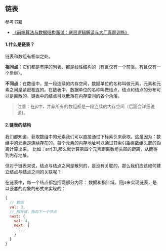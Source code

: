
## 链表

参考书籍
  - [《前端算法与数据结构面试：底层逻辑解读与大厂真题训练》](https://juejin.im/book/5cb42609f265da035f6fcb65/section/5cf5e2805188253a2b01cbcc)

#### 1.什么是链表？
  链表和数组有相似之处。

  **相同点**：它们都是有序的列表、都是线性结构的（有且仅有一个前驱，有且仅有一个后继）。

  **不同点**：在数组中，是一段连续的内存空间，数据单位的名称叫做元素，元素和元素之间是紧密相连的。在链表中，数据单位的名称叫做结点，结点和结点的分布可以是离散的，链表中的结点可以散落在内存空间的各个角落。

> 注意：在js中，并非所有的数组都是一段连续的内存空间（后面会详细说道)。


#### 2.链表的结构
我们都知道，获取数组中的元素我们可以直接通过下标索引来获取。这是因为：数组中的元素是连续存在的，每个元素的内存地址可以通过其索引距离数组头部的距离计算出来。
比如：arr[3],那么就计算第四个元素距离数组头部的距离，从而得到内存地址。

但对于链表来说，结点与结点之间是散列的，是没有关联的，那么我们应该如何建立结点与结点之间的关联呢？

在链表中，每一个结点都包括两部分内容： 数据和指针域。用js来实现链表，是以嵌套的对象的形式来实现的：

```js
{
  // 数据
  val: 3,
  // 指针域，指向下一个节点
  next: {
    val: 4,
    next: {
      ...
    }
  }
}
```
